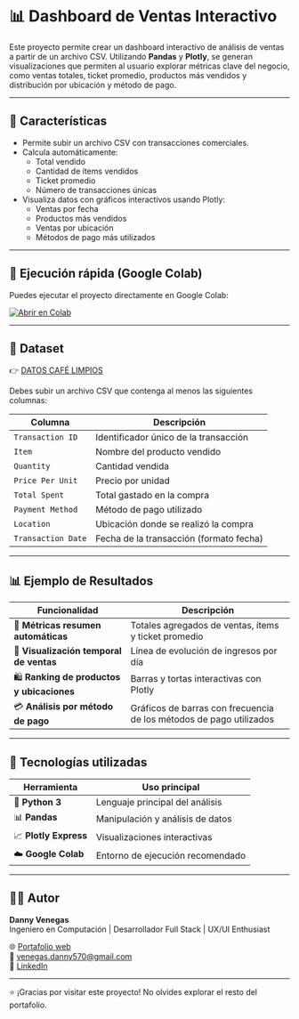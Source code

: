 # 📊 Dashboard de Ventas Interactivo

Este proyecto permite crear un dashboard interactivo de análisis de ventas a partir de un archivo CSV. Utilizando **Pandas** y **Plotly**, se generan visualizaciones que permiten al usuario explorar métricas clave del negocio, como ventas totales, ticket promedio, productos más vendidos y distribución por ubicación y método de pago.

---

## 📌 Características

- Permite subir un archivo CSV con transacciones comerciales.
- Calcula automáticamente:
  - Total vendido
  - Cantidad de ítems vendidos
  - Ticket promedio
  - Número de transacciones únicas
- Visualiza datos con gráficos interactivos usando Plotly:
  - Ventas por fecha
  - Productos más vendidos
  - Ventas por ubicación
  - Métodos de pago más utilizados

---

## 🚀 Ejecución rápida (Google Colab)

Puedes ejecutar el proyecto directamente en Google Colab:

[![Abrir en Colab](https://colab.research.google.com/assets/colab-badge.svg)](https://colab.research.google.com/drive/1WK1SLqSxP4d3Z2FQnWKaFmChQC6Tylo1?usp=sharing)

---

## 📁 Dataset

👉 [DATOS CAFÉ LIMPIOS](https://www.kaggle.com/datasets/maurosteban99/datos-caf-limpios/data)

Debes subir un archivo CSV que contenga al menos las siguientes columnas:

| Columna            | Descripción                                |
|--------------------|--------------------------------------------|
| `Transaction ID`   | Identificador único de la transacción      |
| `Item`             | Nombre del producto vendido                |
| `Quantity`         | Cantidad vendida                           |
| `Price Per Unit`   | Precio por unidad                          |
| `Total Spent`      | Total gastado en la compra                 |
| `Payment Method`   | Método de pago utilizado                   |
| `Location`         | Ubicación donde se realizó la compra       |
| `Transaction Date` | Fecha de la transacción (formato fecha)    |

---


## 📊 Ejemplo de Resultados

| Funcionalidad                     | Descripción                                                                 |
|----------------------------------|-----------------------------------------------------------------------------|
| 🧾 **Métricas resumen automáticas** | Totales agregados de ventas, ítems y ticket promedio                       |
| 📅 **Visualización temporal de ventas** | Línea de evolución de ingresos por día                                    |
| 🛍️ **Ranking de productos y ubicaciones** | Barras y tortas interactivas con Plotly                                   |
| 💳 **Análisis por método de pago** | Gráficos de barras con frecuencia de los métodos de pago utilizados        |


---

## 🧩 Tecnologías utilizadas

| Herramienta         | Uso principal                           |
|---------------------|------------------------------------------|
| 🐍 **Python 3**        | Lenguaje principal del análisis          |
| 📊 **Pandas**           | Manipulación y análisis de datos         |
| 📈 **Plotly Express**   | Visualizaciones interactivas            |
| ☁️ **Google Colab**     | Entorno de ejecución recomendado         |


---

## 👨‍💻 Autor

**Danny Venegas**  
Ingeniero en Computación | Desarrollador Full Stack | UX/UI Enthusiast

🌐 [Portafolio web](#)  
📧 venegas.danny570@gmail.com  
💼 [LinkedIn](https://www.linkedin.com/in/danny-venegas-275726231)

---

⭐ ¡Gracias por visitar este proyecto! No olvides explorar el resto del portafolio.
